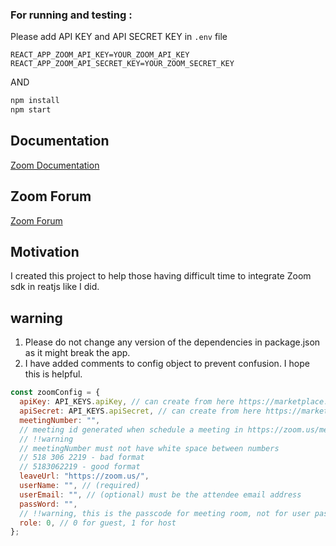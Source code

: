 ### For running and testing :

Please add API KEY and API SECRET KEY in `.env` file

```
REACT_APP_ZOOM_API_KEY=YOUR_ZOOM_API_KEY
REACT_APP_ZOOM_API_SECRET_KEY=YOUR_ZOOM_SECRET_KEY
```

AND

```bash
npm install
npm start
```

## Documentation

[Zoom Documentation](https://marketplace.zoom.us/docs/sdk/native-sdks/introduction)

## Zoom Forum

[Zoom Forum](https://devforum.zoom.us/)

## Motivation

I created this project to help those having difficult time to integrate Zoom sdk in reatjs like I did.

## warning

1. Please do not change any version of the dependencies in package.json as it might break the app.
2. I have added comments to config object to prevent confusion. I hope this is helpful.

```js
const zoomConfig = {
  apiKey: API_KEYS.apiKey, // can create from here https://marketplace.zoom.us/
  apiSecret: API_KEYS.apiSecret, // can create from here https://marketplace.zoom.us/
  meetingNumber: "",
  // meeting id generated when schedule a meeting in https://zoom.us/meeting/schedule
  // !!warning
  // meetingNumber must not have white space between numbers
  // 518 306 2219 - bad format
  // 5183062219 - good format
  leaveUrl: "https://zoom.us/",
  userName: "", // (required)
  userEmail: "", // (optional) must be the attendee email address
  passWord: "",
  // !!warning, this is the passcode for meeting room, not for user password
  role: 0, // 0 for guest, 1 for host
};
```

